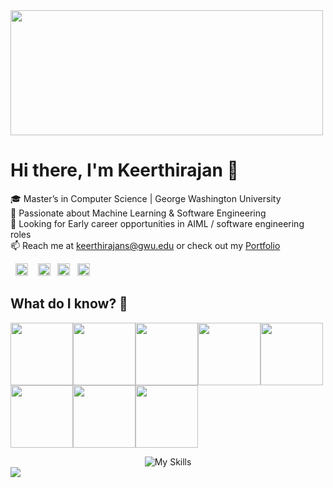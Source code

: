 <img src="https://user-images.githubusercontent.com/74038190/212750147-854a394f-fee9-4080-9770-78a4b7ece53f.gif" width="500" height="200"/>

# Hi there, I'm Keerthirajan 👋

🎓 Master’s in Computer Science | George Washington University  
🌟 Passionate about Machine Learning & Software Engineering  
🚀 Looking for Early career opportunities in AIML / software engineering roles  
📫 Reach me at keerthirajans@gwu.edu or check out my [Portfolio](https://k-pportfolio.netlify.app/)  

&nbsp;&nbsp;<a id="LinkedIn" href="https://www.linkedin.com/in/keerthirajans58/"><img height="20px" src="https://img.shields.io/badge/-Keerthirajan-blue?style=flat-square&logo=Linkedin&logoColor=white&link=https://linkedin.com/in/keerthirajans58/" alt="LinkedIn" /></a> &nbsp;&nbsp;
<a id="Portfolio" href="https://k-pportfolio.netlify.app/"><img height="20px" src="https://img.shields.io/badge/-Portfolio-red?style=flat-square&logo=react&logoColor=white" alt="Portfolio" /></a>&nbsp;&nbsp; <a id="GitHub" href="https://github.com/Keerthirajan58/portfolio/blob/main/assets/Resume%20-%20Keerthirajan%20Senthilkumar.pdf"><img height="20px" src="https://img.shields.io/badge/-Resume-white?style=flat-square&logo=github&logoColor=black" alt="Resume" /></a>&nbsp;&nbsp; <a id="Mail" href="mailto:keerthirajans@gwu.edu"><img height="20px" src="https://img.shields.io/badge/-Mail-yellow?style=flat-square&logo=Gmail&logoColor=white" alt="Mail"/></a>



## What do I know? 📜
<img src="https://user-images.githubusercontent.com/74038190/212257472-08e52665-c503-4bd9-aa20-f5a4dae769b5.gif" width="100"><img src="https://user-images.githubusercontent.com/74038190/212257454-16e3712e-945a-4ca2-b238-408ad0bf87e6.gif" width="100"><img src="https://user-images.githubusercontent.com/74038190/212257467-871d32b7-e401-42e8-a166-fcfd7baa4c6b.gif" width="100"><img src="https://user-images.githubusercontent.com/74038190/212281775-b468df30-4edc-4bf8-a4ee-f52e1aaddc86.gif" width="100"><img src="https://github.com/Anmol-Baranwal/Cool-GIFs-For-GitHub/assets/74038190/3c16d4f2-b757-4c70-8f42-43d5dddd2c36" width="100"><img src="https://user-images.githubusercontent.com/74038190/212257465-7ce8d493-cac5-494e-982a-5a9deb852c4b.gif" width="100"><img src="https://user-images.githubusercontent.com/74038190/212280805-9bcb336b-8c55-46a8-abf8-ff286ab55472.gif" width="100"><img src="https://user-images.githubusercontent.com/74038190/212281763-e6ecd7ef-c4aa-45b6-a97c-f33f6bb592bd.gif" width="100">
<div align="center"><img src="https://skillicons.dev/icons?i=kotlin,aws,flask,java,html,css" alt="My Skills"></div>




<img src="https://imgur.com/MXTW5Av.png"/>
